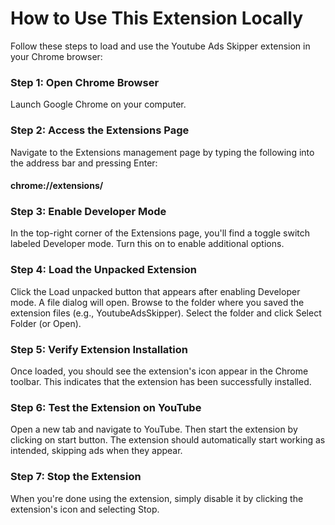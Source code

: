 # How to Use This Extension Locally
Follow these steps to load and use the Youtube Ads Skipper extension in your Chrome browser:

### Step 1: Open Chrome Browser
Launch Google Chrome on your computer.

### Step 2: Access the Extensions Page
Navigate to the Extensions management page by typing the following into the address bar and pressing Enter:
#### chrome://extensions/
### Step 3: Enable Developer Mode
In the top-right corner of the Extensions page, you'll find a toggle switch labeled Developer mode. Turn this on to enable additional options.

### Step 4: Load the Unpacked Extension
Click the Load unpacked button that appears after enabling Developer mode.
A file dialog will open. Browse to the folder where you saved the extension files (e.g., YoutubeAdsSkipper).
Select the folder and click Select Folder (or Open).
### Step 5: Verify Extension Installation
Once loaded, you should see the extension's icon appear in the Chrome toolbar. This indicates that the extension has been successfully installed.

### Step 6: Test the Extension on YouTube
Open a new tab and navigate to YouTube.
Then start the extension by clicking on start button. The extension should automatically start working as intended, skipping ads when they appear.

### Step 7: Stop the Extension
When you're done using the extension, simply disable it by clicking the extension's icon and selecting Stop.
